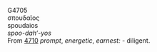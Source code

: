 <body>
  <p>G4705<br>  σπουδαῖος  <br> spoudaios  <br><i>spoo-dah‘-yos </i><br>From <a href="g4710.htm">4710</a>  <i>prompt</i>, <i>energetic</i>, <i>earnest:</i> - diligent.<br></p>
 </body>
